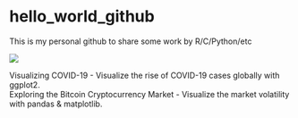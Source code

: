 # hello_world_github
This is my personal github to share some work by R/C/Python/etc

[![](https://img.shields.io/badge/github-@kwknpui-navy.svg?colorA=abcdef)](https://github.com/kwknpui/hello_world-github)


Visualizing COVID-19 - Visualize the rise of COVID-19 cases globally with ggplot2.  
Exploring the Bitcoin Cryptocurrency Market - Visualize the market volatility with pandas & matplotlib.
